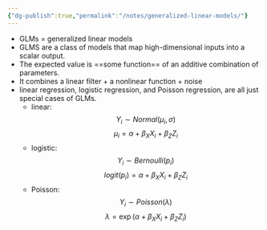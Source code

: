 ```yaml
---
{"dg-publish":true,"permalink":"/notes/generalized-linear-models/"}
---
```


- GLMs = generalized linear models
- GLMS are a class of models that map high-dimensional inputs into a scalar output.
- The expected value is ==some function== of an additive combination of parameters.
- It combines a linear filter + a nonlinear function + noise
- linear regression, logistic regression, and Poisson regression, are all just special cases of GLMs.
	- linear: 
$$ Y_i \sim Normal (\mu_i, \sigma) $$$$ \mu_i = \alpha + \beta_X X_i + \beta_Z Z_i $$
	- logistic: 
$$ Y_i \sim Bernoulli (p_i) $$
$$ logit(p_i) = \alpha + \beta_X X_i + \beta_Z Z_i $$
	- Poisson:
	$$ Y_i \sim Poisson (\lambda) $$$$\lambda = \exp(\alpha + \beta_X X_i + \beta_Z Z_i)$$